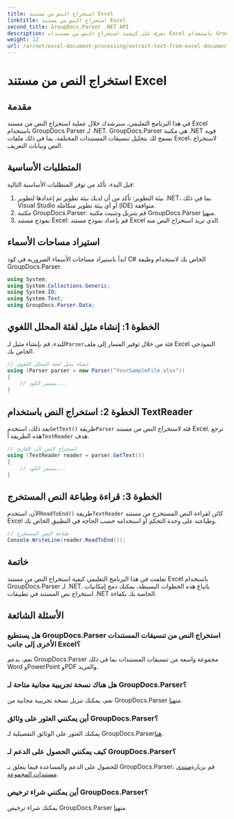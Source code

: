 ```yaml
---
title: استخراج النص من مستند Excel
linktitle: استخراج النص من مستند Excel
second_title: GroupDocs.Parser .NET API
description: تعرف على كيفية استخراج النص من مستندات Excel باستخدام GroupDocs.Parser لـ .NET في خطوات بسيطة.
weight: 12
url: /ar/net/excel-document-processing/extract-text-from-excel-document/
---
```


# استخراج النص من مستند Excel

## مقدمة
في هذا البرنامج التعليمي، سنرشدك خلال عملية استخراج النص من مستند Excel باستخدام GroupDocs.Parser لـ .NET. GroupDocs.Parser هي مكتبة .NET قوية تسمح لك بتحليل تنسيقات المستندات المختلفة، بما في ذلك ملفات Excel، لاستخراج النص وبيانات التعريف.
## المتطلبات الأساسية
قبل البدء، تأكد من توفر المتطلبات الأساسية التالية:
1. بيئة التطوير: تأكد من أن لديك بيئة تطوير تم إعدادها لتطوير .NET، بما في ذلك Visual Studio أو أي بيئة تطوير متكاملة (IDE) متوافقة.
2.  مكتبة GroupDocs.Parser: قم بتنزيل وتثبيت مكتبة GroupDocs.Parser من[هنا](https://releases.groupdocs.com/parser/net/).
3. نموذج مستند Excel: قم بإعداد نموذج مستند Excel الذي تريد استخراج النص منه.

## استيراد مساحات الأسماء
ابدأ باستيراد مساحات الأسماء الضرورية في كود C# الخاص بك لاستخدام وظيفة GroupDocs.Parser.
```csharp
using System;
using System.Collections.Generic;
using System.IO;
using System.Text;
using GroupDocs.Parser.Data;
```
## الخطوة 1: إنشاء مثيل لفئة المحلل اللغوي
 للبدء، قم بإنشاء مثيل لـ`Parser`فئة من خلال توفير المسار إلى ملف Excel النموذجي الخاص بك.
```csharp
// إنشاء مثيل لفئة المحلل اللغوي
using (Parser parser = new Parser("YourSampleFile.xlsx"))
{
    // يستمر الكود...
}
```
## الخطوة 2: استخراج النص باستخدام TextReader
 بعد ذلك، استخدم`GetText()` طريقة`Parser` فئة لاستخراج النص من مستند Excel. ترجع هذه الطريقة أ`TextReader` هدف.
```csharp
// استخراج النص إلى القارئ
using (TextReader reader = parser.GetText())
{
    // يستمر الكود...
}
```
## الخطوة 3: قراءة وطباعة النص المستخرج
 الآن، استخدم`ReadToEnd()` طريقة`TextReader` كائن لقراءة النص المستخرج من مستند Excel وطباعته على وحدة التحكم أو استخدامه حسب الحاجة في التطبيق الخاص بك.
```csharp
// طباعة النص المستخرج
Console.WriteLine(reader.ReadToEnd());
```

## خاتمة
تعلمت في هذا البرنامج التعليمي كيفية استخراج النص من مستند Excel باستخدام GroupDocs.Parser لـ .NET. باتباع هذه الخطوات البسيطة، يمكنك دمج إمكانيات استخراج نص المستند في تطبيقات .NET الخاصة بك بكفاءة.

## الأسئلة الشائعة
### هل يستطيع GroupDocs.Parser استخراج النص من تنسيقات المستندات الأخرى إلى جانب Excel؟
نعم، يدعم GroupDocs.Parser مجموعة واسعة من تنسيقات المستندات بما في ذلك Word وPowerPoint وPDF والمزيد.
### هل هناك نسخة تجريبية مجانية متاحة لـ GroupDocs.Parser؟
 نعم، يمكنك تنزيل نسخة تجريبية مجانية من GroupDocs.Parser من[هنا](https://releases.groupdocs.com/).
### أين يمكنني العثور على وثائق GroupDocs.Parser؟
 يمكنك العثور على الوثائق التفصيلية لـ GroupDocs.Parser[هنا](https://tutorials.groupdocs.com/parser/net/).
### كيف يمكنني الحصول على الدعم لـ GroupDocs.Parser؟
للحصول على الدعم والمساعدة فيما يتعلق بـ GroupDocs.Parser، قم بزيارة[منتدى مستندات المجموعة](https://forum.groupdocs.com/c/parser/17).
### أين يمكنني شراء ترخيص GroupDocs.Parser؟
 يمكنك شراء ترخيص GroupDocs.Parser من[هنا](https://purchase.groupdocs.com/buy).